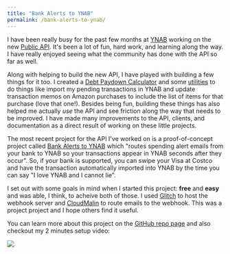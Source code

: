 ```yaml
---
title: "Bank Alerts to YNAB"
permalink: /bank-alerts-to-ynab/
---
```


I have been really busy for the past few months at [YNAB](http://www.youneedabudget.com) working on the new [Public API](https://www.youneedabudget.com/introducing-ynabs-api/).  It's been a lot of fun, hard work, and learning along the way.  I have really enjoyed seeing what the community has done with the API so far as well.

Along with helping to build the new API, I have played with building a few things for it too.  I created a [Debt Paydown Calculator](https://github.com/bradymholt/debt-paydown-calculator) and some [utilities](https://github.com/bradymholt/ynab-utils) to do things like import my pending transactions in YNAB and update transaction memos on Amazon purchases to include the list of items for that purchase (love that one!).  Besides being fun, building these things has also helped me actually _use_ the API and see friction along the way that needs to be improved.  I have made many improvements to the API, clients, and documentation as a direct result of working on these little projects.

The most recent project for the API I've worked on is a proof-of-concept project called [Bank Alerts to YNAB](https://github.com/bradymholt/bank-alerts-to-ynab) which "routes spending alert emails from your bank to YNAB so your transactions appear in YNAB seconds after they occur".  So, if your bank is supported, you can swipe your Visa at Costco and have the transaction automatically imported into YNAB by the time you can say "I love YNAB and I cannot lie".

I set out with some goals in mind when I started this project: **free** and **easy** and was able, I think, to acheive both of those.  I used [Glitch](https://glitch.com) to host the webhook server and [CloudMalin](https://cloudmailin.com) to route emails to the webhook.  This was a project project and I hope others find it useful.

You can learn more about this project on the [GitHub repo page](https://github.com/bradymholt/bank-alerts-to-ynab) and also checkout my 2 minutes setup video:

<a href="https://www.youtube.com/watch?v=PDiMCY-NngQ" target="_blank"><img class="alignnone wp-image-2190 size-full" src="https://camo.githubusercontent.com/135a8b22aff4b81b906978f17f54f6dfb385c299/68747470733a2f2f63646e2e676c697463682e636f6d2f31316230666639612d633337352d346563622d393364322d633463303962313064353839253246646f776e6c6f61642e706e673f31353335373439353533313334" /></a>


